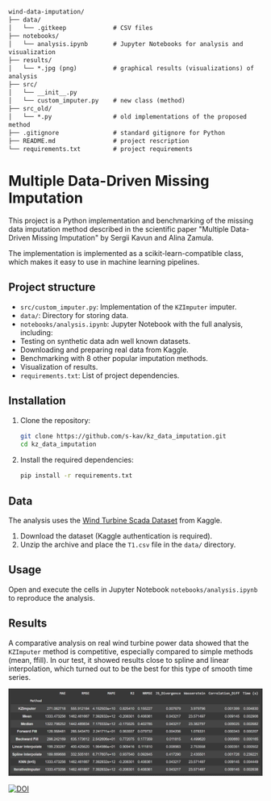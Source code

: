 ```
wind-data-imputation/
├── data/
│   └── .gitkeep             # CSV files
├── notebooks/
│   └── analysis.ipynb       # Jupyter Notebooks for analysis and visualization
├── results/
│   └── *.jpg (png)          # graphical results (visualizations) of analysis
├── src/
│   └── __init__.py
│   └── custom_imputer.py    # new class (method)
├── src_old/
│   └── *.py                 # old implementations of the proposed method
├── .gitignore               # standard gitignore for Python
├── README.md                # project rescription
└── requirements.txt         # project requirements
```

# Multiple Data-Driven Missing Imputation

This project is a Python implementation and benchmarking of the missing data imputation method described in the scientific paper "Multiple Data-Driven Missing Imputation" by Sergii Kavun and Alina Zamula.

The implementation is implemented as a scikit-learn-compatible class, which makes it easy to use in machine learning pipelines.

## Project structure

- `src/custom_imputer.py`: Implementation of the `KZImputer` imputer.
- `data/`: Directory for storing data.
- `notebooks/analysis.ipynb`: Jupyter Notebook with the full analysis, including:
- Testing on synthetic data adn well known datasets.
- Downloading and preparing real data from Kaggle.
- Benchmarking with 8 other popular imputation methods.
- Visualization of results.
- `requirements.txt`: List of project dependencies.

## Installation

1. Clone the repository:
   ```bash
   git clone https://github.com/s-kav/kz_data_imputation.git
   cd kz_data_imputation

   ```

2. Install the required dependencies:
   ```bash
   pip install -r requirements.txt
   ```

## Data

The analysis uses the [Wind Turbine Scada Dataset](https://www.kaggle.com/datasets/berkerisen/wind-turbine-scada-dataset) from Kaggle.

1. Download the dataset (Kaggle authentication is required).
2. Unzip the archive and place the `T1.csv` file in the `data/` directory.

## Usage

Open and execute the cells in Jupyter Notebook `notebooks/analysis.ipynb` to reproduce the analysis.

## Results

A comparative analysis on real wind turbine power data showed that the `KZImputer` method is competitive, especially compared to simple methods (mean, ffill). In our test, it showed results close to spline and linear interpolation, which turned out to be the best for this type of smooth time series.

![Table comparison with different methods(8)](results/results_v01.JPG)

[![DOI](https://zenodo.org/badge/1001952407.svg)](https://doi.org/10.5281/zenodo.15663429)
